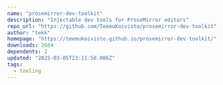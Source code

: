 ```yaml
---
name: "prosemirror-dev-toolkit"
description: "Injectable dev tools for ProseMirror editors"
repo_url: "https://github.com/TeemuKoivisto/prosemirror-dev-toolkit"
author: "tekk"
homepage: "https://teemukoivisto.github.io/prosemirror-dev-toolkit/"
downloads: 2684
dependents: 2
updated: "2025-03-05T23:11:50.006Z"
tags: 
  - tooling
---
```

